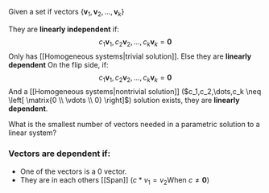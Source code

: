 Given a set if vectors $\{\textbf{v}_1,\textbf{v}_2,\dots,\textbf{v}_k\}$ 

They are **linearly independent** if:
$$c_1\textbf{v}_1,c_2\textbf{v}_2,\dots,c_k\textbf{v}_k = \textbf{0}$$
Only has [[Homogeneous systems|trivial solution]]. Else they are **linearly dependent**
On the flip side, if:
$$c_1\textbf{v}_1,c_2\textbf{v}_2,\dots,c_k\textbf{v}_k = \textbf{0}$$
And a [[Homogeneous systems|nontrivial solution]] ($c_1,c_2,\dots,c_k \neq \left[ \matrix{0 \\ \vdots \\ 0} \right]$) solution exists, they are **linearly dependent**. 

What is the smallest number of vectors needed in a parametric solution to a linear system?

### Vectors are dependent if:
- One of the vectors is a 0 vector.
- They are in each others [[Span]] ($c*v_1 = v_2 \text{When  } c \neq \mathbf{0}$) 